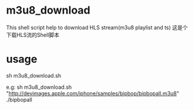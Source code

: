 # m3u8_download
This shell script help to download HLS stream(m3u8 playlist and ts)
这是个下载HLS流的Shell脚本

# usage
sh m3u8_download.sh <m3u8URL> <localDir>

e.g: 
sh m3u8_download.sh "http://devimages.apple.com/iphone/samples/bipbop/bipbopall.m3u8" ./bipbopall
